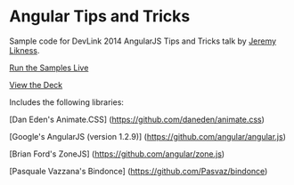 Angular Tips and Tricks
=======================

Sample code for DevLink 2014 AngularJS Tips and Tricks talk by [Jeremy Likness](http://csharperimage.jeremylikness.com).

[Run the Samples Live](http://jeremylikness.github.io/AngularTipsAndTricks)

[View the Deck](http://www.slideshare.net/jeremylikness/advanced-angularjs-tips-and-tricks)

Includes the following libraries: 

[Dan Eden's Animate.CSS] (https://github.com/daneden/animate.css)

[Google's AngularJS (version 1.2.9)] (https://github.com/angular/angular.js) 

[Brian Ford's ZoneJS] (https://github.com/angular/zone.js)

[Pasquale Vazzana's Bindonce] (https://github.com/Pasvaz/bindonce)
